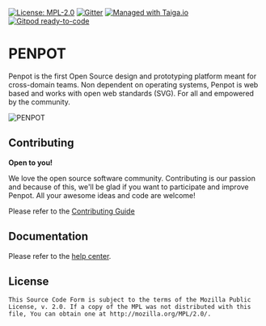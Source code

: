 
[uri_license]: https://www.mozilla.org/en-US/MPL/2.0
[uri_license_image]: https://img.shields.io/badge/MPL-2.0-blue.svg

[![License: MPL-2.0][uri_license_image]][uri_license]
[![Gitter](https://badges.gitter.im/sereno-xyz/community.svg)](https://gitter.im/penpot/community)
[![Managed with Taiga.io](https://img.shields.io/badge/managed%20with-TAIGA.io-709f14.svg)](https://tree.taiga.io/project/penpot/ "Managed with Taiga.io")
[![Gitpod ready-to-code](https://img.shields.io/badge/Gitpod-ready--to--code-blue?logo=gitpod)](https://gitpod.io/#https://github.com/penpot/penpot)


# PENPOT #

Penpot is the first Open Source design and prototyping platform meant
for cross-domain teams. Non dependent on operating systems, Penpot is
web based and works with open web standards (SVG). For all and
empowered by the community.

![PENPOT](https://penpot.app/images/workspace-ui.jpg)


## Contributing ##

**Open to you!**

We love the open source software community. Contributing is our
passion and because of this, we'll be glad if you want to participate
and improve Penpot. All your awesome ideas and code are welcome!

Please refer to the [Contributing Guide](./CONTRIBUTING.md)


## Documentation ##

Please refer to the [help center](https://help.penpot.app).


## License ##

```
This Source Code Form is subject to the terms of the Mozilla Public
License, v. 2.0. If a copy of the MPL was not distributed with this
file, You can obtain one at http://mozilla.org/MPL/2.0/.
```
